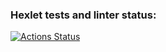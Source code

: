 ### Hexlet tests and linter status:
[![Actions Status](https://github.com/foggylight/layout-designer-project-lvl1/workflows/hexlet-check/badge.svg)](https://github.com/foggylight/layout-designer-project-lvl1/actions)